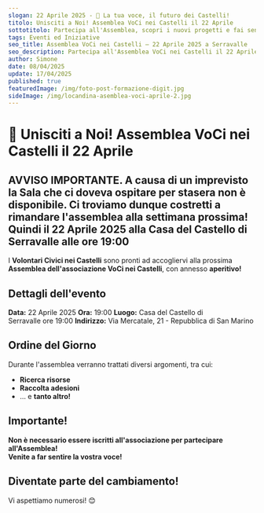 ```yaml
---
slogan: 22 Aprile 2025 - 📢 La tua voce, il futuro dei Castelli!
titolo: Unisciti a Noi! Assemblea VoCi nei Castelli il 22 Aprile
sottotitolo: Partecipa all'Assemblea, scopri i nuovi progetti e fai sentire la tua voce per il futuro della comunità!
tags: Eventi ed Iniziative
seo_title: Assemblea VoCi nei Castelli – 22 Aprile 2025 a Serravalle
seo_description: Partecipa all'Assemblea VoCi nei Castelli il 22 Aprile 2025 nella Casa del Castello di Serravalle. Aperta a tutti i cittadini, con aperitivo e dibattito sui prossimi eventi!
author: Simone
date: 08/04/2025
update: 17/04/2025
published: true
featuredImage: /img/foto-post-formazione-digit.jpg
sideImage: /img/locandina-asemblea-voci-aprile-2.jpg
---
```


# 📢 Unisciti a Noi! Assemblea VoCi nei Castelli il 22 Aprile

## AVVISO IMPORTANTE. A causa di un imprevisto la Sala che ci doveva ospitare per stasera non è disponibile. Ci troviamo dunque costretti a rimandare l'assemblea alla settimana prossima! Quindi il 22 Aprile 2025 alla Casa del Castello di Serravalle alle ore 19:00

I **Volontari Civici nei Castelli** sono pronti ad accogliervi alla prossima **Assemblea dell'associazione VoCi nei Castelli**, con annesso **aperitivo!**

## Dettagli dell'evento

**Data:** 22 Aprile 2025
**Ora:** 19:00
**Luogo:** Casa del Castello di Serravalle ore 19:00
**Indirizzo:** Via Mercatale, 21 - Repubblica di San Marino

## Ordine del Giorno

Durante l'assemblea verranno trattati diversi argomenti, tra cui:

- **Ricerca risorse**
- **Raccolta adesioni**
- … e **tanto altro!**

## Importante!

**Non è necessario essere iscritti all'associazione per partecipare all'Assemblea!**\
**Venite a far sentire la vostra voce!**

## **Diventate parte del cambiamento!**

Vi aspettiamo numerosi! 😊
